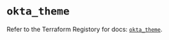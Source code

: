 # `okta_theme`

Refer to the Terraform Registory for docs: [`okta_theme`](https://www.terraform.io/docs/providers/okta/r/theme).
